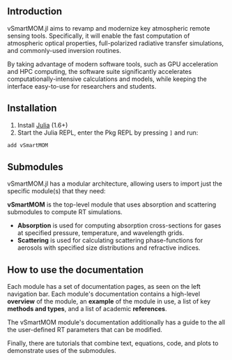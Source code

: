 ## Introduction

vSmartMOM.jl aims to revamp and modernize key atmospheric remote sensing tools. Specifically, it will enable the fast computation of atmospheric optical properties, full-polarized radiative transfer simulations, and commonly-used inversion routines. 

By taking advantage of modern software tools, such as GPU acceleration and HPC computing, the software suite significantly accelerates computationally-intensive calculations and models, while keeping the interface easy-to-use for researchers and students.

## Installation

1. Install [Julia](https://julialang.org/downloads/) (1.6+)
2. Start the Julia REPL, enter the Pkg REPL by pressing `]` and run:  
```julia
add vSmartMOM
```

## Submodules

vSmartMOM.jl has a modular architecture, allowing users to import just the specific module(s) that they need: 

**vSmartMOM** is the top-level module that uses absorption and scattering submodules to compute RT simulations. 
- **Absorption** is used for computing absorption cross-sections for gases at specified pressure, temperature, and wavelength grids. 
- **Scattering** is used for calculating scattering phase-functions for aerosols with specified size distributions and refractive indices. 

## How to use the documentation

Each module has a set of documentation pages, as seen on the left navigation bar. Each module's documentation contains a high-level **overview** of the module, an **example** of the module in use, a list of key **methods and types**, and a list of academic **references**. 

The vSmartMOM module's documentation additionally has a guide to the all the user-defined RT parameters that can be modified. 

Finally, there are tutorials that combine text, equations, code, and plots to demonstrate uses of the submodules. 